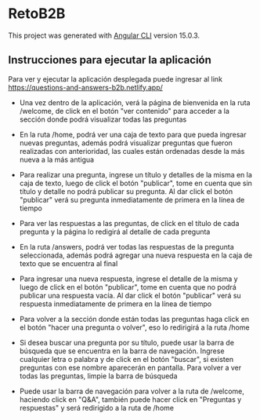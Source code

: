 # RetoB2B

This project was generated with [Angular CLI](https://github.com/angular/angular-cli) version 15.0.3.

## Instrucciones para ejecutar la aplicación
Para ver y ejecutar la aplicación desplegada puede ingresar al link https://questions-and-answers-b2b.netlify.app/

* Una vez dentro de la aplicación, verá la página de bienvenida en la ruta /welcome, 
    de click en el botón "ver contenido" para acceder a la sección donde podrá 
    visualizar todas las preguntas

* En la ruta /home, podrá ver una caja de texto para que pueda ingresar nuevas preguntas,
    además podrá visualizar preguntas que fueron realizadas con anterioridad, las cuales
    están ordenadas desde la más nueva a la más antigua

* Para realizar una pregunta, ingrese un título y detalles de la misma en la caja de texto,
    luego de click el botón "publicar", tome en cuenta que sin título y detalle no podrá publicar
    su pregunta. Al dar click el botón "publicar" verá su pregunta inmediatamente 
    de primera en la línea de tiempo

* Para ver las respuestas a las preguntas, de click en el título de cada pregunta y la 
    página lo redigirá al detalle de cada pregunta

* En la ruta /answers, podrá ver todas las respuestas de la pregunta seleccionada,
    además podrá agregar una nueva respuesta en la caja de texto que se encuentra
    al final

* Para ingresar una nueva respuesta, ingrese el detalle de la misma y luego de click
    en el botón "publicar", tome en cuenta que no podrá publicar una respuesta vacía. 
    Al dar click el botón "publicar" verá su respuesta inmediatamente de primera en la línea 
    de tiempo
 
* Para volver a la sección donde están todas las preguntas haga click en el botón
    "hacer una pregunta o volver", eso lo redirigirá a la ruta /home

* Si desea buscar una pregunta por su título, puede usar la barra de búsqueda que se
    encuentra en la barra de navegación. Ingrese cualquier letra o palabra y de click
    en el botón "buscar", si existen preguntas con ese nombre aparecerán en pantalla. Para
    volver a ver todas las preguntas, limpie la barra de búsqueda

* Puede usar la barra de navegación para volver a la ruta de /welcome, haciendo 
    click en "Q&A", también puede hacer click en "Preguntas y respuestas" y será redirigido
    a la ruta de /home

